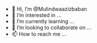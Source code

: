 - 👋 Hi, I’m @Mulindwaazizbaban
- 👀 I’m interested in ...
- 🌱 I’m currently learning ...
- 💞️ I’m looking to collaborate on ...
- 📫 How to reach me ...

<!---
Mulindwaazizbaban/Mulindwaazizbaban is a ✨ special ✨ repository because its `README.md` (this file) appears on your GitHub profile.
You can click the Preview link to take a look at your changes.
--->
